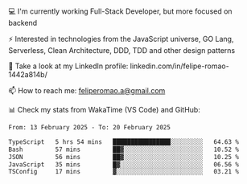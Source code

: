 💻 I'm currently working Full-Stack Developer, but more focused on backend

⚡ Interested in technologies from the JavaScript universe, GO Lang, Serverless, Clean Architecture, DDD, TDD and other design patterns

👥 Take a look at my LinkedIn profile: linkedin.com/in/felipe-romao-1442a814b/

📫 How to reach me: feliperomao.a@gmail.com

📊 Check my stats from WakaTime (VS Code) and GitHub:

<!--START_SECTION:waka-->

```txt
From: 13 February 2025 - To: 20 February 2025

TypeScript   5 hrs 54 mins   ████████████████░░░░░░░░░   64.63 %
Bash         57 mins         ██▓░░░░░░░░░░░░░░░░░░░░░░   10.52 %
JSON         56 mins         ██▓░░░░░░░░░░░░░░░░░░░░░░   10.25 %
JavaScript   35 mins         █▓░░░░░░░░░░░░░░░░░░░░░░░   06.56 %
TSConfig     17 mins         ▓░░░░░░░░░░░░░░░░░░░░░░░░   03.21 %
```

<!--END_SECTION:waka-->
